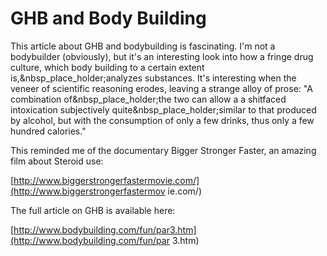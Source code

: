 # GHB and Body Building

This article about GHB and bodybuilding is fascinating. I'm not a bodybuilder
(obviously), but it's an interesting look into how a fringe drug culture,
which body building to a certain extent is,&nbsp_place_holder;analyzes
substances. It's interesting when the veneer of scientific reasoning erodes,
leaving a strange alloy of prose: "A combination of&nbsp_place_holder;the two
can allow a a shitfaced intoxication subjectively
quite&nbsp_place_holder;similar to that produced by alcohol, but with the
consumption of only a few drinks, thus only a few hundred calories."

This reminded me of the documentary Bigger Stronger Faster, an amazing film
about Steroid use:

[http://www.biggerstrongerfastermovie.com/](http://www.biggerstrongerfastermov
ie.com/)

The full article on GHB is available here:

[http://www.bodybuilding.com/fun/par3.htm](http://www.bodybuilding.com/fun/par
3.htm)

